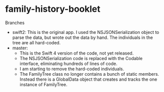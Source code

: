 # family-history-booklet

Branches
+ swift2: This is the original app. I used the NSJSONSerialization object to parse the data, but wrote out the data by hand. The individuals in the tree are all hard-coded.
+ master: 
    - This is the Swift 4 version of the code, not yet released. 
    - The NSJSONSerialization code is replaced with the Codable interface, eliminating hundreds of lines of code. 
    - I am starting to remove the hard-coded individuals.
    - The FamilyTree class no longer contains a bunch of static members. Instead there is a GlobalData object that creates and tracks the one instance of FamilyTree.
    
